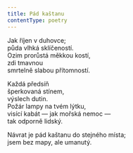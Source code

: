 ```yaml
---
title: Pád kaštanu
contentType: poetry
---
```


<section>

Jak říjen v duhovce;  
půda vlhká sklíčeností.  
Ozim prorůstá měkkou kostí,  
zdi tmavnou  
smrtelně slabou přítomností.

</section>

<section>

Každá předsíň  
šperkovaná stínem,  
výslech dutin.  
Požár lampy na tvém lýtku,  
visící kabát — jak mořská nemoc —  
tak odporně lidský.

</section>

<section>

Návrat je pád kaštanu do stejného místa;  
jsem bez mapy, ale umanutý.

</section>
